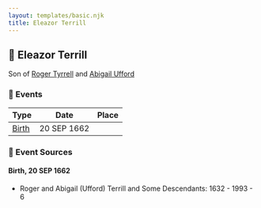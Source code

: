 ```yaml
---
layout: templates/basic.njk
title: Eleazor Terrill
---
```

## 🔵 Eleazor Terrill

Son of [Roger Tyrrell](/people/2/2108514) and [Abigail Ufford](/people/9/99473444)

### 📆 Events

Type | Date | Place
------ | ------ | ------
[Birth](#event-0) | 20 SEP 1662 |

### 📰 Event Sources

#### <a id="event-0"></a> Birth, 20 SEP 1662
* Roger and Abigail (Ufford) Terrill and Some Descendants: 1632 - 1993  - 6